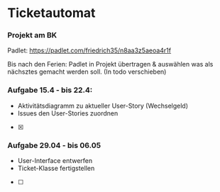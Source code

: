 # Ticketautomat 
### Projekt am BK

Padlet: https://padlet.com/friedrich35/n8aa3z5aeoa4r1f

Bis nach den Ferien:
Padlet in Projekt übertragen & auswählen was als nächsztes gemacht werden soll. (In todo verschieben)

### Aufgabe 15.4 - bis 22.4: 
- Aktivitätsdiagramm zu aktueller User-Story (Wechselgeld)
- Issues den User-Stories zuordnen
- [x]

### Aufgabe 29.04 - bis 06.05
- User-Interface entwerfen
- Ticket-Klasse fertigstellen
- [ ]
